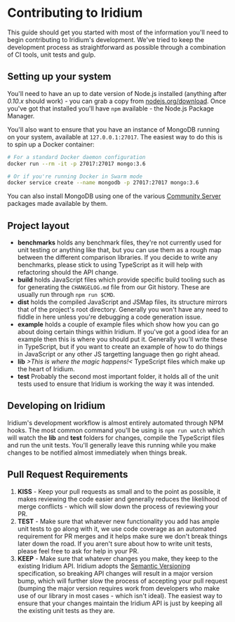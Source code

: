 # Contributing to Iridium
This guide should get you started with most of the information you'll need to begin contributing to Iridium's development.
We've tried to keep the development process as straightforward as possible through a combination of CI tools, unit tests and gulp.

## Setting up your system
You'll need to have an up to date version of Node.js installed (anything after *0.10.x* should work) - you can grab a copy from
[nodejs.org/download](https://nodejs.org/download/). Once you've got that installed you'll have `npm` available - the Node.js
Package Manager.

You'll also want to ensure that you have an instance of MongoDB running on your system, available at `127.0.0.1:27017`. The
easiest way to do this is to spin up a Docker container:

```bash
# For a standard Docker daemon configuration
docker run --rm -it -p 27017:27017 mongo:3.6

# Or if you're running Docker in Swarm mode
docker service create --name mongodb -p 27017:27017 mongo:3.6
```

You can also install MongoDB using one of the various [Community Server](https://www.mongodb.com/download-center#community)
packages made available by them.

## Project layout

 - **benchmarks** holds any benchmark files, they're not currently used for unit testing or anything like that, but you can use
   them as a rough map between the different comparison libraries. If you decide to write any benchmarks, please stick to using
   TypeScript as it will help with refactoring should the API change.
 - **build** holds JavaScript files which provide specific build tooling such as for generating the `CHANGELOG.md` file from our
   Git history. These are usually run through `npm run $CMD`.
 - **dist** holds the compiled JavaScript and JSMap files, its structure mirrors that of the project's root directory. Generally
   you won't have any need to fiddle in here unless you're debugging a code generation issue.
 - **example** holds a couple of example files which show how you can go about doing certain things within Iridium. If you've got
   a good idea for an example then this is where you should put it. Generally you'll write these in TypeScript, but if you want
   to create an example of how to do things in JavaScript or any other JS targetting language then go right ahead.
 - **lib** *>This is where the magic happens!<* TypeScript files which make up the heart of Iridium.
 - **test** Probably the second most important folder, it holds all of the unit tests used to ensure that Iridium is working the
   way it was intended.
   
## Developing on Iridium
Iridium's development workflow is almost entirely automated through NPM hooks. The most common command
you'll be using is `npm run watch` which will watch the **lib** and **test** folders for changes, compile the TypeScript files and
run the unit tests. You'll generally leave this running while you make changes to be notified almost immediately when things
break.

## Pull Request Requirements
1. **KISS** - Keep your pull requests as small and to the point as possible, it makes reviewing the code easier and generally reduces
   the likelihood of merge conflicts - which will slow down the process of reviewing your PR.
2. **TEST** - Make sure that whatever new functionality you add has ample unit tests to go along with it, we use code coverage as an
   automated requirement for PR merges and it helps make sure we don't break things later down the road. If you aren't sure about
   how to write unit tests, please feel free to ask for help in your PR.
3. **KEEP** - Make sure that whatever changes you make, they keep to the existing Iridium API. Iridium adopts the 
   [Semantic Versioning](http://semver.org) specification, so breaking API changes will result in a major version bump, which
   will further slow the process of accepting your pull request (bumping the major version requires work from developers who make
   use of our library in most cases - which isn't ideal). The easiest way to ensure that your changes maintain the Iridium API
   is just by keeping all the existing unit tests as they are.
